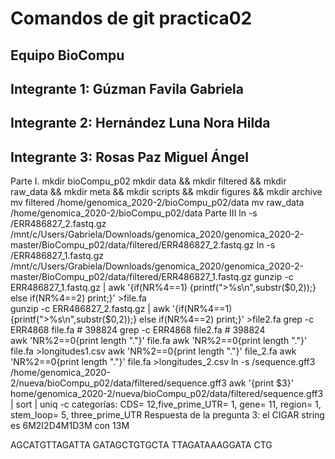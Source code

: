 #  Comandos de git practica02
## Equipo BioCompu
## Integrante 1: Gúzman Favila Gabriela
## Integrante 2: Hernández Luna Nora Hilda
## Integrante 3: Rosas Paz Miguel Ángel 

Parte I.
 mkdir bioCompu_p02
 mkdir data && mkdir filtered && mkdir raw_data && mkdir meta && mkdir scripts && mkdir figures && mkdir archive
 mv filtered /home/genomica_2020-2/bioCompu_p02/data 
 mv raw_data /home/genomica_2020-2/bioCompu_p02/data 
Parte III
 ln -s /ERR486827_2.fastq.gz /mnt/c/Users/Gabriela/Downloads/genomica_2020/genomica_2020-2-master/BioCompu_p02/data/filtered/ERR486827_2.fastq.gz 
 ln -s /ERR486827_1.fastq.gz /mnt/c/Users/Grabiela/Downloads/genomica_2020/genomica_2020-2-master/BioCompu_p02/data/filtered/ERR486827_1.fastq.gz 
 gunzip -c ERR486827_1.fastq.gz | awk '{if(NR%4==1) {printf(">%s\n",substr($0,2));} else if(NR%4==2) print;}' >file.fa  
 gunzip -c ERR486827_2.fastq.gz | awk '{if(NR%4==1) {printf(">%s\n",substr($0,2));} else if(NR%4==2) print;}' >file2.fa
 grep -c ERR4868 file.fa # 398824
 grep -c ERR4868 file2.fa # 398824  
 awk 'NR%2==0{print length "."}' file.fa
 awk 'NR%2==0{print length "."}' file.fa >longitudes1.csv
 awk 'NR%2==0{print length "."}' file_2.fa
 awk 'NR%2==0{print length "."}' file.fa >longitudes_2.csv
 ln -s /sequence.gff3 /home/genomica_2020-2/nueva/bioCompu_p02/data/filtered/sequence.gff3
 awk '{print $3}' home/genomica_2020-2/nueva/bioCompu_p02/data/filtered/sequence.gff3 | sort | uniq -c
categorías:
CDS= 12,five_prime_UTR= 1, gene= 11, region= 1, stem_loop= 5, three_prime_UTR
Respuesta de la pregunta 3: 
el CIGAR string es 6M2I2D4M1D3M con 13M

AGCATGTTAGATTA  GATAGCTGTGCTA
      TTAGATAAAGGATA CTG
